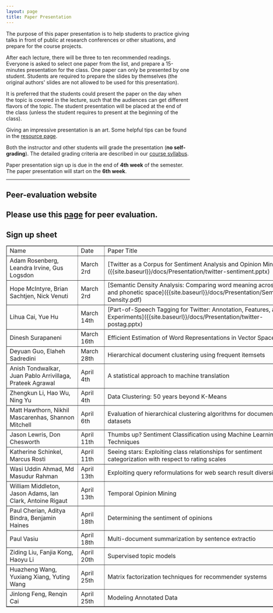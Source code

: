 ```yaml
---
layout: page
title: Paper Presentation
---
```


The purpose of this paper presentation is to help students to practice giving talks in front of public at research conferences or other situations, and prepare for the course projects.

After each lecture, there will be three to ten recommended readings. Everyone is asked to select one paper from the list, and prepare a 15-minutes presentation for the class. One paper can only be presented by one student. Students are required to prepare the slides by themselves (the original authors' slides are not allowed to be used for this presentation).

It is preferred that the students could present the paper on the day when the topic is covered in the lecture, such that the audiences can get different flavors of the topic. The student presentation will be placed at the end of the class (unless the student requires to present at the beginning of the class).

Giving an impressive presentation is an art. Some helpful tips can be found in the [resource page]({{site.baseurl}}/resources).

Both the instructor and other students will grade the presentation (**no self-grading**). The detailed grading criteria are described in our [course syllabus]({{site.baseurl}}/docs/syllabus.pdf).

Paper presentation sign up is due in the end of **4th week** of the semester. The paper presentation will start on the **6th week**. 

-----
## Peer-evaluation website

Please use this [page](http://www.cs.virginia.edu/~hw5x/Course/evaluation/login.php) for peer evaluation.                     
-----
## Sign up sheet <a name="paper-signup"></a>
<center>
<table border="1" style="width:800px;">
	<tr>
		<td>Name</td>
		<td>Date</td> 
		<td>Paper Title</td>
	</tr>	
	<tr>
		<td>Adam Rosenberg, Leandra Irvine, Gus Logsdon</td>
		<td>March 2rd</td> 
		<td>[Twitter as a Corpus for Sentiment Analysis and Opinion Mining]({{site.baseurl}}/docs/Presentation/twitter-sentiment.pptx)</td>
	</tr>	
	<tr>
		<td>Hope McIntyre, Brian Sachtjen, Nick Venuti</td>
		<td>March 2rd</td> 
		<td>[Semantic Density Analysis: Comparing word meaning across time and phonetic space]({{site.baseurl}}/docs/Presentation/Semantic-Density.pdf)</td>
	</tr>
	<tr>
		<td>Lihua Cai, Yue Hu</td>
		<td>March 14th</td> 
		<td>[Part-of-Speech Tagging for Twitter: Annotation, Features, and Experiments]({{site.baseurl}}/docs/Presentation/twitter-postag.pptx)</td>
	</tr>	
	<tr>
		<td>Dinesh Surapaneni</td>
		<td>March 16th</td> 
		<td>Efficient Estimation of Word Representations in Vector Space</td>
	</tr>	
	<tr>
		<td>Deyuan Guo, Elaheh Sadredini</td>
		<td>March 28th</td> 
		<td>Hierarchical document clustering using frequent itemsets</td>
	</tr>	
	<tr>
		<td>Anish Tondwalkar, Juan Pablo Arrivillaga, Prateek Agrawal</td>
		<td>April 4th</td> 
		<td>A statistical approach to machine translation</td>
	</tr>	
	<tr>
		<td>Zhengkun Li, Hao Wu, Ning Yu</td>
		<td>April 4th</td> 
		<td>Data Clustering: 50 years beyond K-Means</td>
	</tr>
	<tr>
		<td>Matt Hawthorn, Nikhil Mascarenhas, Shannon Mitchell</td>
		<td>April 6th</td> 
		<td>Evaluation of hierarchical clustering algorithms for document datasets</td>
	</tr>
	<tr>
		<td>Jason Lewris, Don Chesworth</td>
		<td>April 11th</td> 
		<td>Thumbs up? Sentiment Classification using Machine Learning Techniques</td>
	</tr> 
	<tr>
		<td>Katherine Schinkel, Marcus Rosti</td>
		<td>April 11th</td> 
		<td>Seeing stars: Exploiting class relationships for sentiment categorization with respect to rating scales</td>
	</tr>
	<tr>
		<td>Wasi Uddin Ahmad, Md Masudur Rahman</td>
		<td>April 13th</td> 
		<td>Exploiting query reformulations for web search result diversification</td>
	</tr>
	<tr>
		<td>William Middleton, Jason Adams, Ian Clark, Antoine Rigaut</td>
		<td>April 13th</td> 
		<td>Temporal Opinion Mining</td>
	</tr>
	<tr>
		<td>Paul Cherian, Aditya Bindra, Benjamin Haines</td>
		<td>April 18th</td> 
		<td>Determining the sentiment of opinions</td>
	</tr>
	<tr>
		<td>Paul Vasiu</td>
		<td>April 18th</td> 
		<td>Multi-document summarization by sentence extractio</td>
	</tr>
	<tr>
		<td>Ziding Liu, Fanjia Kong, Haoyu Li</td>
		<td>April 20th</td> 
		<td>Supervised topic models</td>
	</tr>
	<tr>
		<td>Huazheng Wang, Yuxiang Xiang, Yuting Wang</td>
		<td>April 25th</td> 
		<td>Matrix factorization techniques for recommender systems</td>
	</tr>
	<tr>
		<td>Jinlong Feng, Renqin Cai</td>
		<td>April 25th</td> 
		<td>Modeling Annotated Data</td>
	</tr>
</table>
</center>